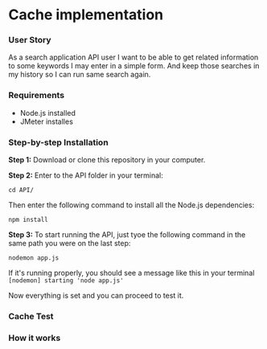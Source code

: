 # Cache implementation

### User Story
As a search application API user I want to be able to get related information to some keywords I may enter in a simple form. And keep those searches in my history so I can run same search again.


### Requirements

* Node.js installed
* JMeter installes


### Step-by-step Installation

**Step 1:**
Download or clone this repository in your computer.


**Step 2:**
Enter to the API folder in your terminal:

```
cd API/
```
Then enter the following command to install all the Node.js dependencies:

```
npm install
```


**Step 3:**
To start running the API, just tyoe the following command in the same path you were on the last step:

```
nodemon app.js
```

If it's running properly, you should see a message like this in your terminal `[nodemon] starting 'node app.js'`


 
Now everything is set and you can proceed to test it.


### Cache Test




### How it works


